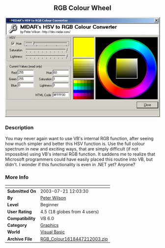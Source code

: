 ﻿<div align="center">

## RGB Colour Wheel

<img src="PIC2003721114595792.jpg">
</div>

### Description

You may never again want to use VB's internal RGB function, after seeing how much simpler and better this HSV function is. Use the full colour spectrum in new and exciting ways, that are simply difficult (if not impossible) using VB's internal RGB function. It saddens me to realize that Microsoft programmers could have easily placed this routine into VB, but didn't. I wonder if this functionality is even in .NET yet? Anyone?
 
### More Info
 


<span>             |<span>
---                |---
**Submitted On**   |2003-07-21 12:03:30
**By**             |[Peter Wilson](https://github.com/Planet-Source-Code/PSCIndex/blob/master/ByAuthor/peter-wilson.md)
**Level**          |Beginner
**User Rating**    |4.5 (18 globes from 4 users)
**Compatibility**  |VB 6\.0
**Category**       |[Graphics](https://github.com/Planet-Source-Code/PSCIndex/blob/master/ByCategory/graphics__1-46.md)
**World**          |[Visual Basic](https://github.com/Planet-Source-Code/PSCIndex/blob/master/ByWorld/visual-basic.md)
**Archive File**   |[RGB\_Colour1618447212003\.zip](https://github.com/Planet-Source-Code/peter-wilson-rgb-colour-wheel__1-47055/archive/master.zip)








